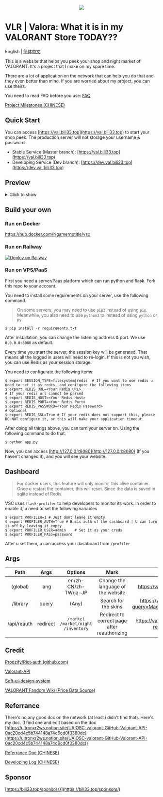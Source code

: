 <div align="center">
<img src='https://cdn.jsdelivr.net/gh/GamerNoTitle/VALORA@dev/assets/img/head.png'>
</div>

# VLR | Valora: What it is in my VALORANT Store TODAY??

English | [简体中文](https://github.com/GamerNoTitle/VSC/blob/master/docs/README_CN.md)

This is a website that helps you peek your shop and night market of VALORANT. It's a project that I make on my spare time.

There are a lot of application on the network that can help you do that and they even better than mine. If you are worried about my project, you can use theirs.

You need to read FAQ before you use: [FAQ](https://gamernotitle.notion.site/VALORA-FAQ-86f072f8cebf4a8d9453a795b24cd507)

[Project Milestones (CHINESE)](https://github.com/users/GamerNoTitle/projects/1)

## Quick Start

You can access [https://val.bili33.top](https://val.bili33.top) to start your shop peek. The production server will not storage your username & password

- Stable Service (Master branch): [https://val.bili33.top](https://val.bili33.top)
- Developing Service (Dev branch): [https://dev.val.bili33.top](https://dev.val.bili33.top)

## Preview


<details>
<summary>Click to show</summary>
<div align="center">
<img src="https://cdn.jsdelivr.net/gh/Vikutorika/newassets@master/img/Github/Valora/EN/login.png" alt="Login Page" title="Login Page">
Login Page<br>
<hr>
<img src="https://cdn.jsdelivr.net/gh/Vikutorika/newassets@master/img/Github/Valora/EN/market.png" alt="Daily Shop" title="Daily Shop">
Daily Shop<br>
<hr>
<img src="https://cdn.jsdelivr.net/gh/Vikutorika/newassets@master/img/Github/Valora/EN/skin-level-preview.png" alt="Skin Level/Chroma Preview" title="Skin Level/Chroma Preview">
Skin Level/Chroma Preview<br>
<hr>
<img src="https://cdn.jsdelivr.net/gh/Vikutorika/newassets@master/img/Github/Valora/EN/acccessory.png" alt="Accessory Store" title="Accessory Store">
Accessory Store<br>
<hr>
<img src="https://cdn.jsdelivr.net/gh/Vikutorika/newassets@master/img/Github/Valora/EN/accessory-card-preview.png" alt="Accessory Store Player Card Preview" title="Accessory Store Player Card Preview">
Accessory Store Player Card Preview<br>
<hr>
<img src="https://cdn.jsdelivr.net/gh/Vikutorika/newassets@master/img/Github/Valora/EN/inventory.png" alt="Inventory" title="Inventory">
Inventory<br>
<hr>
<img src="https://cdn.jsdelivr.net/gh/Vikutorika/newassets@master/img/Github/Valora/EN/library.png" alt="Skin Library" title="Skin Library">
Skin Library (No login status needed)<br>
<hr>
<img src="https://cdn.jsdelivr.net/gh/Vikutorika/newassets@master/img/Github/Valora/EN/translation.png" alt="Translation Table" title="Translation Table">
Translation Table (No login status needed)
</div>
</details>


## Build your own

### Run on Docker

https://hub.docker.com/r/gamernotitle/vsc

### Run on Railway

[![Deploy on Railway](https://railway.app/button.svg)](https://railway.app/template/JuUPyU?referralCode=U8coe_)

### Run on VPS/PaaS

First you need a server/Paas platform which can run python and flask. Fork this repo to your account.

You need to install some requirements on your server, use the following command.

> On some servers, you may need to use `pip3` instead of using `pip`. Meanwhile, you also need to use `python3` to instead of using `python` or `py`

```shell
$ pip install -r requirements.txt
```

After installation, you can change the listening address & port. We use `0.0.0.0:8080` as default.

Every time you start the server, the session key will be generated. That means all the logged in users will need to re-login. If this is not you wish, you can use Redis as your session storage.

You need to configurate the following items:

```shell
$ export SESSION_TYPE=filesystem|redis  # If you want to use redis u need to set it as redis, and configure the following items
$ export REDIS_URL=<Your Redis URL>
# If your redis url cannot be parsed
$ export REDIS_HOST=<Your Redis Host>
$ export REDIS_PORT=<Your Redis Port>
$ export REDIS_PASSWORD=<Your Redis Password>
# Optional
$ export REDIS_SSL=True # If your redis does not support this, please DO NOT configure it, or this will make your application timeout.
```

After doing all things above, you can turn your server on. Using the following command to do that.

```shell
$ python app.py
```

Now, you can access [http://127.0.0.1:8080](http://127.0.0.1:8080) (If you haven't changed it), and you will see your website.

## Dashboard

> For docker users, this feature will only monitor this alive container. Once u restart the container, this will reset. Since the data is saved in sqlite instead of Redis.

VSC uses `flask-profiler` to help developers to monitor its work. In order to enable it, u need to set the following variables

```shell
$ export PROFILER=1 # Just dont leave it empty
$ export PROFILER_AUTH=True # Basic auth of the dashboard | U can turn it off by leaving it empty
$ export PROFILER_USER=admin    # Set it as your creds
$ export PROFILER_PASS=password
```

After u set them, u can access your dashboard from `/profiler`

## Args

|    Path     |   Args   |                Options                 |                     Mark                     |                           Example                           |
| :---------: | :------: | :------------------------------------: | :------------------------------------------: | :---------------------------------------------------------: |
|  (global)   |   lang   |          en/zh-CN/zh-TW/ja-JP          |      Change the language of the website      |               https://val.bili33.top/?lang=en               |
|  /library   |  query   |                 (Any)                  |             Search for the skins             | https://val.bili33.top/library?query=Magepunk%20Sparkswitch |
| /api/reauth | redirect | `/market` `/market/night` `/inventory` | Redirect to correct page after reauthorizing |     https://val.bili33.top/api/reauth?redirect=/market      |

## Credit

[Prodzify/Riot-auth (github.com)](https://github.com/Prodzify/Riot-auth)

[Valorant-API](https://valorant-api.com/)

[Soft-ui-design-system](https://github.com/creativetimofficial/soft-ui-design-system)

[VALORANT Fandom Wiki (Price Data Source)](https://valorant.fandom.com/wiki/VALORANT_Wiki)

## Referrance

There's no any good doc on the network (at least i didn't find that). Here's my doc. (I find one and edit based on the doc [https://ultronxr2ws.notion.site/UAIOSC-valorant-GitHub-Valorant-API-0ac20cd4c5b744148a74c6cd0f3380dc](https://ultronxr2ws.notion.site/UAIOSC-valorant-GitHub-Valorant-API-0ac20cd4c5b744148a74c6cd0f3380dc))

[Referrance Doc (CHINESE)](https://gamernotitle.notion.site/Valorant-API-baffa2069fb848a781664432564e94d0)

[Developing Log (CHINESE)](https://bili33.top/posts/Valorant-Shop-with-API/)

## Sponsor

[https://bili33.top/sponsors/](https://bili33.top/sponsors/)